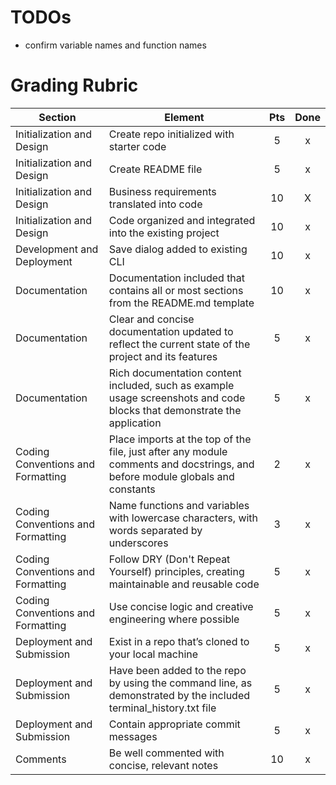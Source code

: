 # TODOs
* confirm variable names and function names 


# Grading Rubric
| Section    |      Element                                                 |  Pts  |  Done |
|------------|--------------------------------------------------------------|:-----:|:-----:| 
| Initialization and Design | Create repo initialized with starter code |   5   |   x   |
| Initialization and Design | Create README file                        |   5   |   x   |
| Initialization and Design | Business requirements translated into code |  10   |   X   |
| Initialization and Design | Code organized and integrated into the existing project |  10   |   x   |
| Development and Deployment | Save dialog added to existing CLI |  10   |   x   |
| Documentation | Documentation included that contains all or most sections from the README.md template |   10 |   x   |
| Documentation | Clear and concise documentation updated to reflect the current state of the project and its features |   5   |   x   |
| Documentation | Rich documentation content included, such as example usage screenshots and code blocks that demonstrate the application |   5   |   x   |
| Coding Conventions and Formatting | Place imports at the top of the file, just after any module comments and docstrings, and before module globals and constants |   2   |   x   |
| Coding Conventions and Formatting | Name functions and variables with lowercase characters, with words separated by underscores |   3   |   x   |
| Coding Conventions and Formatting | Follow DRY (Don't Repeat Yourself) principles, creating maintainable and reusable code |   5   |   x   |
| Coding Conventions and Formatting | Use concise logic and creative engineering where possible |   5   |   x   |
| Deployment and Submission | Exist in a repo that’s cloned to your local machine |   5   |   x   |
| Deployment and Submission | Have been added to the repo by using the command line, as demonstrated by the included terminal_history.txt file |   5   |   x   |
| Deployment and Submission | Contain appropriate commit messages |   5   |   x   |
| Comments | Be well commented with concise, relevant notes |  10   |   x   |
